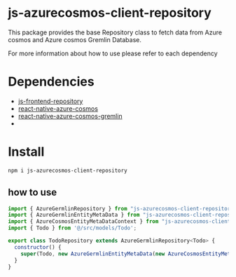 # js-azurecosmos-client-repository
This package provides the base Repository class to fetch data from Azure cosmos and Azure cosmos Gremlin Database.

For more information about how to use please refer to each dependency


# Dependencies
 - <a href="https://github.com/blazerroadg/js-frontend-repository/edit/master/README.md" >  js-frontend-repository </a>
 - <a href="https://github.com/blazerroadg/react-native-azure-cosmos" >  react-native-azure-cosmos </a>
 - <a href="https://github.com/blazerroadg/react-native-azure-cosmos-gremlin" >  react-native-azure-cosmos-gremlin </a>
 - 
# Install 
```bash
npm i js-azurecosmos-client-repository
```

## how to use 

```javascript
import { AzureGermlinRepository } from "js-azurecosmos-client-repository/AzureGermlinRepository"
import { AzureGermlinEntityMetaData } from "js-azurecosmos-client-repository/AzureGermlinEntityMetaData";
import { AzureCosmosEntityMetaDataContext } from "js-azurecosmos-client-repository/AzureCosmosEntityMetaDataContext";
import { Todo } from '@/src/models/Todo';

export class TodoRepository extends AzureGermlinRepository<Todo> {
  constructor() {
    super(Todo, new AzureGermlinEntityMetaData(new AzureCosmosEntityMetaDataContext("<dbname>","<col>","Todo")));
  }
}

```
